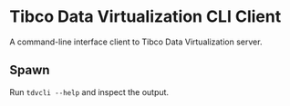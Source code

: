 # Tibco Data Virtualization CLI Client

A command-line interface client to Tibco Data Virtualization server.

## Spawn

Run `tdvcli --help` and inspect the output.
